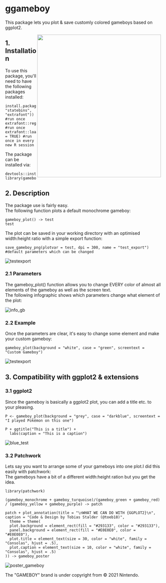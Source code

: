 # ggameboy
This package lets you plot & save customly colored gameboys based on ggplot2.

<img src="https://user-images.githubusercontent.com/65813696/116878002-ff784300-ac1e-11eb-9276-4502867f831d.png" width="400" height="461" align = "right">


## 1. Installation
To use this package, you'll need to have the following packages installed:
````
install.packages(c("ggplot2", "statebins", "extrafont")) #run once
extrafont::register_fonts() #run once
extrafont::loadfonts(quiet = TRUE) #run once in every new R session
````
The package can be installed via:
````
devtools::install_github("toebR/ggameboy")
library(gameboy)
````

## 2. Description
The package use is fairly easy. <br/>
The following function plots a default monochrome gameboy:
````
gameboy_plot() -> test
test
````
The plot can be saved in your working directory with an optimised width:height ratio with a simple export function:
````
save_gameboy_png(plotvar = test, dpi = 300, name = "test_export") #default parameters which can be changed
````

![testexport](https://user-images.githubusercontent.com/65813696/90975205-8c1c1e80-e532-11ea-8b28-07533a93707e.png)

### 2.1 Parameters
The gameboy_plot() function allows you to change EVERY color of almost all elements of the gameboy as well as the screen text. <br/>
The following infographic shows which parameters change what element of the plot:

![info_gb](https://user-images.githubusercontent.com/65813696/90975976-575f9580-e539-11ea-92a0-6d49f441e780.png)

### 2.2 Example
Once the parameters are clear, it's easy to change some element and make your custom gameboy:
````
gameboy_plot(background = "white", case = "green", screentext = "Custom Gameboy") 
````
![testexport](https://user-images.githubusercontent.com/65813696/90976046-1f0c8700-e53a-11ea-9e09-6c42107f8570.png)

## 3. Compatibility with ggplot2 & extensions

### 3.1 ggplot2
Since the gameboy is basically a ggplot2 plot, you can add a title etc. to your pleasing.
````
P <- gameboy_plot(background = "grey", case = "darkblue", screentext = "I played Pokémon on this one")

P + ggtitle("This is a title") +
  labs(caption = "This is a caption")
````

![blue_test](https://user-images.githubusercontent.com/65813696/90976177-241e0600-e53b-11ea-9a48-c81edea0c7ff.png)

### 3.2 Patchwork
Lets say you want to arrange some of your gameboys into one plot.I did this easily with patchwork:<br/>
The gameboys have a bit of a different width:height ration but you get the idea.

````
library(patchwork)

(gameboy_monochrome + gameboy_turquoise)/(gameboy_green + gameboy_red) / (gameboy_yellow + gameboy_purple) -> patch

patch + plot_annotation(title = "\nWHAT WE CAN DO WITH {GGPLOT2}\n", caption = "Code & Design by Tobias Stalder (@toeb18)",
  theme = theme(
  plot.background = element_rect(fill = "#293133", color = "#293133"),
  panel.background = element_rect(fill = "#E0E0E0", color = "#E0E0E0"),
  plot.title = element_text(size = 30, color = "white", family = "Consolas", hjust = .5),
  plot.caption = element_text(size = 10, color = "white", family = "Consolas", hjust = .5)
)) -> gameboy_poster
````

![poster_gameboy](https://user-images.githubusercontent.com/65813696/90976254-a6a6c580-e53b-11ea-969f-8b5a9eb4dfc8.jpg)


The "GAMEBOY" brand is under copyright from © 2021 Nintendo.
